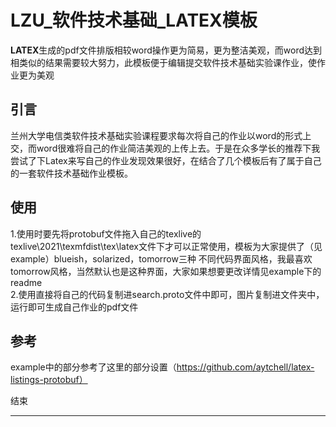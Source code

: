 # LZU_软件技术基础_LATEX模板

**LATEX**生成的pdf文件排版相较word操作更为简易，更为整洁美观，而word达到相类似的结果需要较大努力，此模板便于编辑提交软件技术基础实验课作业，使作业更为美观


## 引言
 兰州大学电信类软件技术基础实验课程要求每次将自己的作业以word的形式上交，而word很难将自己的作业简洁美观的上传上去。于是在众多学长的推荐下我尝试了下Latex来写自己的作业发现效果很好，在结合了几个模板后有了属于自己的一套软件技术基础作业模板。


## 使用
1.使用时要先将protobuf文件拖入自己的texlive的texlive\2021\texmfdist\tex\latex文件下才可以正常使用，模板为大家提供了（见example）blueish，solarized，tomorrow三种 不同代码界面风格，我最喜欢tomorrow风格，当然默认也是这种界面，大家如果想要更改详情见example下的readme  
2.使用直接将自己的代码复制进search.proto文件中即可，图片复制进文件夹中，运行即可生成自己作业的pdf文件
## 参考
example中的部分参考了这里的部分设置（https://github.com/aytchell/latex-listings-protobuf）


结束
****
